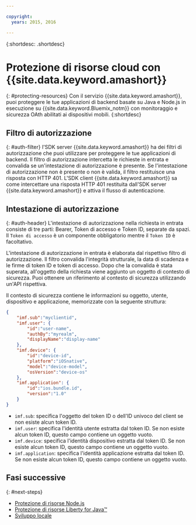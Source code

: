 ```yaml
---

copyright:
  years: 2015, 2016

---
```


{:shortdesc: .shortdesc}

# Protezione di risorse cloud con {{site.data.keyword.amashort}}
{: #protecting-resources}
Con il servizio {{site.data.keyword.amashort}}, puoi proteggere le tue applicazioni di backend basate su Java e Node.js in esecuzione
su {{site.data.keyword.Bluemix_notm}} con monitoraggio e sicurezza OAth abilitati ai dispositivi mobili.
{:shortdesc}
## Filtro di autorizzazione
{: #auth-filter}
l'SDK server {{site.data.keyword.amashort}} ha dei filtri di autorizzazione che puoi utilizzare per proteggere le tue applicazioni di backend.  Il filtro di autorizzazione intercetta le richieste in entrata e convalida se un'intestazione di autorizzazione è presente. Se l'intestazione di autorizzazione non è presente o non è valida, il filtro restituisce una risposta con HTTP 401. L'SDK client {{site.data.keyword.amashort}} sa come intercettare una risposta HTTP 401 restituita dall'SDK server {{site.data.keyword.amashort}} e attiva il flusso di autenticazione.
## Intestazione di autorizzazione
{: #auth-header}
L'intestazione di autorizzazione nella richiesta in entrata consiste di tre parti: Bearer, Token di accesso e Token ID, separate da spazi. Il `Token di accesso` è un componente obbligatorio mentre il `Token ID` è facoltativo.

L'intestazione di autorizzazione in entrata è elaborata dal rispettivo filtro di autorizzazione. Il filtro convalida l'integrità strutturale, la data di scadenza e le firme di token ID e token di accesso. Dopo che la convalida è stata superata, all'oggetto della richiesta viene aggiunto un oggetto di contesto di sicurezza. Puoi ottenere un riferimento al contesto di sicurezza utilizzando un'API rispettiva.

Il contesto di sicurezza contiene le informazioni su oggetto, utente, dispositivo e applicazione, memorizzate con la seguente struttura:
```JSON
{
    "imf.sub":"myclientid",
    "imf.user": {
        "id":"user-name",
        "authBy":"myrealm",
        "displayName":"display-name"
    },
    "imf.device": {
        "id":"device-id",
        "platform":"iOSnative",
        "model":"device-model",
        "osVersion":"device-os"
    },
    "imf.application": {
        "id":"ios.bundle.id",
        "version":"1.0"
    }
}
```
* `imf.sub`: specifica l'oggetto del token ID o dell'ID univoco del client se non esiste alcun token ID.
* `imf.user`: specifica l'identità utente estratta dal token ID. Se non esiste alcun token ID, questo campo contiene un oggetto vuoto.
* `imf.device`: specifica l'identità dispositivo estratta dal token ID. Se non esiste alcun token ID, questo campo contiene un oggetto vuoto.
* `imf.application`: specifica l'identità applicazione estratta dal token ID. Se non esiste alcun token ID, questo campo contiene un oggetto vuoto.

## Fasi successive
{: #next-steps}
* [Protezione di risorse Node.js](protecting-resources-nodejs.html)
* [Protezione di risorse Liberty for Java&trade;](protecting-resources-java.html)
* [Sviluppo locale](protecting-resources-local.html)
